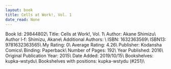 ```yaml
---
layout: book
title: Cells at Work!, Vol. 1
date_read: None
---
```


Book Id: 29844802\ 
Title: Cells at Work!, Vol. 1\ 
Author: Akane Shimizu\ 
Author l-f: Shimizu, Akane\ 
Additional Authors: \ 
ISBN: 1632363569\ 
ISBN13: 9781632363565\ 
My Rating: 0\ 
Average Rating: 4.26\ 
Publisher: Kodansha Comics\ 
Binding: Paperback\ 
Number of Pages: 192\ 
Year Published: 2016\ 
Original Publication Year: 2015\ 
Date Added: 2019/10/15\ 
Bookshelves: kupka-wstydu\ 
Bookshelves with positions: kupka-wstydu (#251)\ 

